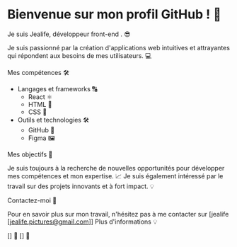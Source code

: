 # Bienvenue sur mon profil GitHub ! 👋

Je suis Jealife, développeur front-end . 😎

Je suis passionné par la création d'applications web intuitives et attrayantes qui répondent aux besoins de mes utilisateurs. 💻

Mes compétences 🛠️

* Langages et frameworks 🔠
    * React ⚛️
    * HTML 💯
    * CSS 🧶
* Outils et technologies 🛠️
    * GitHub 🏦
    * Figma 🖼️

Mes objectifs 🎯

Je suis toujours à la recherche de nouvelles opportunités pour développer mes compétences et mon expertise. 📈
Je suis également intéressé par le travail sur des projets innovants et à fort impact. 💡

Contactez-moi 💌

Pour en savoir plus sur mon travail, n'hésitez pas à me contacter sur [jealife [jealife.pictures@gmail.com]]
Plus d'informations 💡

[] 📸
[] 🔗
